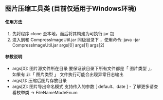 ## 图片压缩工具类 (目前仅适用于Windows环境)

#### 使用方法
1. 先将程序 clone 至本地，而后将其构建为可执行 jar 包
2. 进入到和 CompressImageUtil.jar 同级目录下 ，使用命令:  java -jar CompressImageUtil.jar args[0] args[1] args[2]

#### 参数说明
* args[0]: 图片源文件所在目录 要保证该目录下所有文件都是「 图片类型 」，如果有 非「 图片类型 」 文件执行可能会出现异常日志输出  
* args[1]: 压缩后图片存放目录
* args[2]: 图片导出命名模式 支持传入的参数 [ default、date ] - 了解更多请查看枚举类 -> FileNameModeEnum